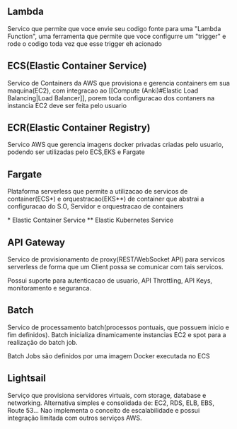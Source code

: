 ## Lambda

Servico que permite que voce envie seu codigo fonte para uma "Lambda Function", uma ferramenta que permite que voce configurre um "trigger" e rode o codigo toda vez que esse trigger eh acionado

## ECS(Elastic Container Service)

Servico de Containers da AWS que provisiona e gerencia containers em sua maquina(EC2), com integracao ao [[Compute (Anki)#Elastic Load Balancing|Load Balancer]], porem toda configuracao dos contaners na instancia EC2 deve ser feita pelo usuario

## ECR(Elastic Container Registry)

Servico AWS que gerencia imagens docker privadas criadas pelo usuario, podendo ser utilizadas pelo ECS,EKS e Fargate

## Fargate

Plataforma serverless que permite a utilizacao de servicos de container(ECS*) e orquestracao(EKS**) de container que abstrai a configuracao do S.O, Servidor e orquestracao de containers


\*  Elastic Container Service
**  Elastic Kubernetes Service

## API Gateway

Servico de provisionamento de proxy(REST/WebSocket API) para servicos serverless de forma que um Client possa se comunicar com tais servicos.

Possui suporte para autenticacao de usuario, API Throttling, API Keys, monitoramento e seguranca.

## Batch

Servico de processamento batch(processos pontuais, que possuem inicio e fim definidos). Batch inicializa dinamicamente instancias EC2 e spot para a realização do batch job.

Batch Jobs são definidos por uma imagem Docker executada no ECS

## Lightsail

Serviço que provisiona servidores virtuais, com storage, database e networking. Alternativa simples e consolidada de: EC2, RDS, ELB, EBS, Route 53...
Nao implementa o conceito de escalabilidade e possui integração limitada com outros serviços AWS.